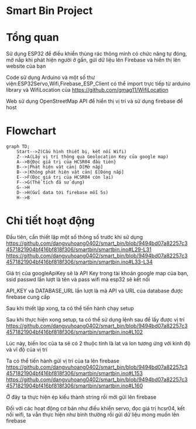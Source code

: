 # Smart Bin Project
# Tổng quan

Sử dụng ESP32 để điều khiển thùng rác thông minh có chức năng tự đóng, mở nắp khi phát hiện người ở gần, gửi dữ liệu lên Firebase và hiển thị lên website của bạn

Code sử dụng Arduino và một số thư viện:ESP32Servo,Wifi,Firebase_ESP_Client có thể import trực tiếp từ arduino library và WifiLocation của https://github.com/gmag11/WifiLocation

Web sử dụng OpenStreetMap API để hiển thị vị trí và sử dụng firebase để host

# Flowchart

```mermaid
graph TD;
    Start-->Z(Cấu hình thiết bị, kết nối Wifi)
    Z-->A(Lấy vị trí thông qua Geolocation Key của google map)
    A-->B{Đọc giá trị của HCSR04 đầu tiên}
    B-->|Phát hiện vật cản| D[Mở nắp]
    B-->|Không phát hiện vật cản| E[Đóng nắp]
    E-->F(Đọc giá trị của HCSR04 còn lại)
    F-->G(Thể tích đã sử dụng)
    G-->H
    D-->H(Gửi data tới firebase mỗi 5s)
    H-->B
```

# Chi tiết hoạt động

Đầu tiên, cần thiết lập một số thông số trước khi sử dụng
https://github.com/dangvuhoang0402/smart_bin/blob/9494bd07a82257c34571821904bf416bf818f306/smartbin/smartbin.ino#L29-L31
https://github.com/dangvuhoang0402/smart_bin/blob/9494bd07a82257c34571821904bf416bf818f306/smartbin/smartbin.ino#L33-L34

Giá trị của googleApiKey sẽ là API Key trong tài khoản google map của bạn, ssid passwd lần lượt là tên và pass wifi mà esp32 sẽ kết nối

API_KEY và DATABASE_URL lần lượt là mã API và URL của database được firebase cung cấp

Sau khi thiết lập xong, ta có thể tiến hành chạy setup

Sau khi thực hiện xong setup, ta có thể sử dụng lệnh sau để lấy được vị trí
https://github.com/dangvuhoang0402/smart_bin/blob/9494bd07a82257c34571821904bf416bf818f306/smartbin/smartbin.ino#L102

Lúc này, biến loc của ta sẽ có 2 thuộc tính là lat và lon tương ứng với kinh độ và vĩ độ của vị trí

Ta có thể tiến hành gửi vị trí của ta lên firebase
https://github.com/dangvuhoang0402/smart_bin/blob/9494bd07a82257c34571821904bf416bf818f306/smartbin/smartbin.ino#L153
https://github.com/dangvuhoang0402/smart_bin/blob/9494bd07a82257c34571821904bf416bf818f306/smartbin/smartbin.ino#L160

Ở đây ta thực hiện ép kiểu thành string rồi mới gửi lên firebase

Đối với các hoạt động cơ bản như điều khiển servo, đọc giá trị hcsr04, kết nối wifi, ta vẫn thực hiện như bình thường rồi gửi dữ liệu mong muốn lên firebase


